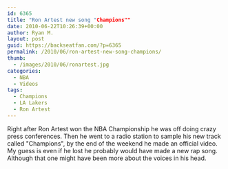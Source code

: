 ```yaml
---
id: 6365
title: "Ron Artest new song "Champions""
date: 2010-06-22T10:26:39+00:00
author: Ryan M.
layout: post
guid: https://backseatfan.com/?p=6365
permalink: /2010/06/ron-artest-new-song-champions/
thumb:
  - /images/2010/06/ronartest.jpg
categories:
  - NBA
  - Videos
tags:
  - Champions
  - LA Lakers
  - Ron Artest
---
```


<div class="entry">
  <p>
  </p>

  <p>
    Right after Ron Artest won the NBA Championship he was off doing crazy press conferences. Then he went to a radio station to sample his new track called "Champions", by the end of the weekend he made an official video. My guess is even if he lost he probably would have made a new rap song. Although that one might have been more about the voices in his head.
  </p>
</div>
